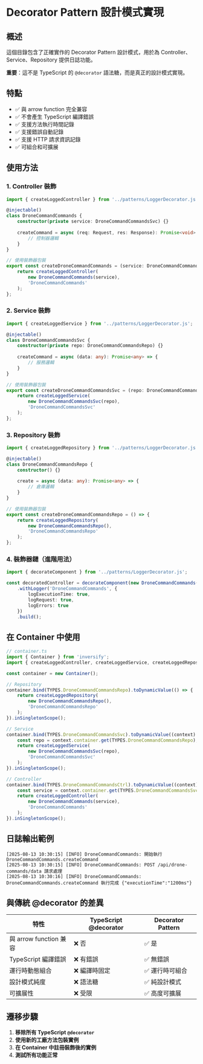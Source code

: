 # Decorator Pattern 設計模式實現

## 概述

這個目錄包含了正確實作的 Decorator Pattern 設計模式，用於為 Controller、Service、Repository 提供日誌功能。

**重要**：這不是 TypeScript 的 `@decorator` 語法糖，而是真正的設計模式實現。

## 特點

- ✅ 與 arrow function 完全兼容
- ✅ 不會產生 TypeScript 編譯錯誤
- ✅ 支援方法執行時間記錄
- ✅ 支援錯誤自動記錄
- ✅ 支援 HTTP 請求資訊記錄
- ✅ 可組合和可擴展

## 使用方法

### 1. Controller 裝飾

```typescript
import { createLoggedController } from '../patterns/LoggerDecorator.js';

@injectable()
class DroneCommandCommands {
    constructor(private service: DroneCommandCommandsSvc) {}
    
    createCommand = async (req: Request, res: Response): Promise<void> => {
        // 控制器邏輯
    }
}

// 使用裝飾器包裝
export const createDroneCommandCommands = (service: DroneCommandCommandsSvc) => {
    return createLoggedController(
        new DroneCommandCommands(service), 
        'DroneCommandCommands'
    );
};
```

### 2. Service 裝飾

```typescript
import { createLoggedService } from '../patterns/LoggerDecorator.js';

@injectable()
class DroneCommandCommandsSvc {
    constructor(private repo: DroneCommandCommandsRepo) {}
    
    createCommand = async (data: any): Promise<any> => {
        // 服務邏輯
    }
}

// 使用裝飾器包裝
export const createDroneCommandCommandsSvc = (repo: DroneCommandCommandsRepo) => {
    return createLoggedService(
        new DroneCommandCommandsSvc(repo), 
        'DroneCommandCommandsSvc'
    );
};
```

### 3. Repository 裝飾

```typescript
import { createLoggedRepository } from '../patterns/LoggerDecorator.js';

@injectable()
class DroneCommandCommandsRepo {
    constructor() {}
    
    create = async (data: any): Promise<any> => {
        // 倉庫邏輯
    }
}

// 使用裝飾器包裝
export const createDroneCommandCommandsRepo = () => {
    return createLoggedRepository(
        new DroneCommandCommandsRepo(), 
        'DroneCommandCommandsRepo'
    );
};
```

### 4. 裝飾器鏈（進階用法）

```typescript
import { decorateComponent } from '../patterns/LoggerDecorator.js';

const decoratedController = decorateComponent(new DroneCommandCommands(service))
    .withLogger('DroneCommandCommands', {
        logExecutionTime: true,
        logRequest: true,
        logErrors: true
    })
    .build();
```

## 在 Container 中使用

```typescript
// container.ts
import { Container } from 'inversify';
import { createLoggedController, createLoggedService, createLoggedRepository } from '../patterns/LoggerDecorator.js';

const container = new Container();

// Repository
container.bind(TYPES.DroneCommandCommandsRepo).toDynamicValue(() => {
    return createLoggedRepository(
        new DroneCommandCommandsRepo(),
        'DroneCommandCommandsRepo'
    );
}).inSingletonScope();

// Service
container.bind(TYPES.DroneCommandCommandsSvc).toDynamicValue((context) => {
    const repo = context.container.get(TYPES.DroneCommandCommandsRepo);
    return createLoggedService(
        new DroneCommandCommandsSvc(repo),
        'DroneCommandCommandsSvc'
    );
}).inSingletonScope();

// Controller
container.bind(TYPES.DroneCommandCommandsCtrl).toDynamicValue((context) => {
    const service = context.container.get(TYPES.DroneCommandCommandsSvc);
    return createLoggedController(
        new DroneCommandCommands(service),
        'DroneCommandCommands'
    );
}).inSingletonScope();
```

## 日誌輸出範例

```
[2025-08-13 10:30:15] [INFO] DroneCommandCommands: 開始執行 DroneCommandCommands.createCommand
[2025-08-13 10:30:15] [INFO] DroneCommandCommands: POST /api/drone-commands/data 請求處理
[2025-08-13 10:30:16] [INFO] DroneCommandCommands: DroneCommandCommands.createCommand 執行完成 {"executionTime":"1200ms"}
```

## 與傳統 @decorator 的差異

| 特性 | TypeScript @decorator | Decorator Pattern |
|------|----------------------|------------------|
| 與 arrow function 兼容 | ❌ 否 | ✅ 是 |
| TypeScript 編譯錯誤 | ❌ 有錯誤 | ✅ 無錯誤 |
| 運行時動態組合 | ❌ 編譯時固定 | ✅ 運行時可組合 |
| 設計模式純度 | ❌ 語法糖 | ✅ 純設計模式 |
| 可擴展性 | ❌ 受限 | ✅ 高度可擴展 |

## 遷移步驟

1. **移除所有 TypeScript `@decorator`**
2. **使用新的工廠方法包裝實例**
3. **在 Container 中註冊裝飾後的實例**
4. **測試所有功能正常**